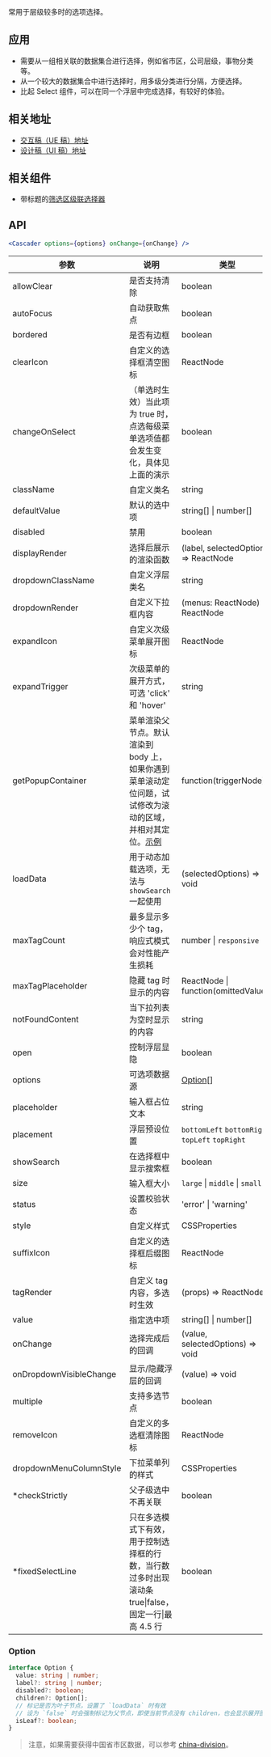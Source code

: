 常用于层级较多时的选项选择。
## 应用
- 需要从一组相关联的数据集合进行选择，例如省市区，公司层级，事物分类等。
- 从一个较大的数据集合中进行选择时，用多级分类进行分隔，方便选择。
- 比起 Select 组件，可以在同一个浮层中完成选择，有较好的体验。
## 相关地址
- [交互稿（UE 稿）地址](http://192.168.1.90/%E5%8D%97%E8%AE%AF%E7%BB%84%E4%BB%B6%E8%AE%BE%E8%AE%A1%E7%A8%BF/V3/ECRP%E7%BB%84%E4%BB%B6%E5%BA%93/ECRP%E7%BB%84%E4%BB%B6-UE/#g=1&p=%E7%BA%A7%E8%81%94%E9%80%89%E6%8B%A9%E5%99%A8)
- [设计稿（UI 稿）地址](http://192.168.1.90/%E5%8D%97%E8%AE%AF%E7%BB%84%E4%BB%B6%E8%AE%BE%E8%AE%A1%E7%A8%BF/V3/ECRP%E7%BB%84%E4%BB%B6%E5%BA%93/%E7%BA%A7%E8%81%94%E9%80%89%E6%8B%A9%E5%99%A8-UI/)
## 相关组件
- 带标题的[筛选区级联选择器](/components/search-cascader)
## API
```jsx
<Cascader options={options} onChange={onChange} />
```
| 参数 | 说明 | 类型 | 默认值 | 版本 |
| --- | --- | --- | --- | --- |
| allowClear | 是否支持清除 | boolean | true |  |
| autoFocus | 自动获取焦点 | boolean | false |  |
| bordered | 是否有边框 | boolean | true |  |
| clearIcon | 自定义的选择框清空图标 | ReactNode | - |  |
| changeOnSelect | （单选时生效）当此项为 true 时，点选每级菜单选项值都会发生变化，具体见上面的演示 | boolean | false |  |
| className | 自定义类名 | string | - |  |
| defaultValue | 默认的选中项 | string\[] \| number\[] | \[] |  |
| disabled | 禁用 | boolean | false |  |
| displayRender | 选择后展示的渲染函数 | (label, selectedOptions) => ReactNode | label => label.join(`/`) | `multiple`: 4.18.0 |
| dropdownClassName | 自定义浮层类名 | string | - |  |
| dropdownRender | 自定义下拉框内容 | (menus: ReactNode) => ReactNode | - | 4.4.0 |
| expandIcon | 自定义次级菜单展开图标 | ReactNode | - | 4.4.0 |
| expandTrigger | 次级菜单的展开方式，可选 'click' 和 'hover' | string | `click` |  |
| getPopupContainer | 菜单渲染父节点。默认渲染到 body 上，如果你遇到菜单滚动定位问题，试试修改为滚动的区域，并相对其定位。[示例](https://codepen.io/afc163/pen/zEjNOy?editors=0010) | function(triggerNode) | () => document.body |  |
| loadData | 用于动态加载选项，无法与 `showSearch` 一起使用 | (selectedOptions) => void | - |  |
| maxTagCount | 最多显示多少个 tag，响应式模式会对性能产生损耗 | number \| `responsive` | - |  |
| maxTagPlaceholder | 隐藏 tag 时显示的内容 | ReactNode \| function(omittedValues) | - |  |
| notFoundContent | 当下拉列表为空时显示的内容 | string | `Not Found` |  |
| open | 控制浮层显隐 | boolean | - |  |
| options | 可选项数据源 | [Option](#Option)\[] | - |  |
| placeholder | 输入框占位文本 | string | `请选择` |  |
| placement | 浮层预设位置 | `bottomLeft` `bottomRight` `topLeft` `topRight` | `bottomLeft` |  |
| showSearch | 在选择框中显示搜索框 | boolean | true |  |
| size | 输入框大小 | `large` \| `middle` \| `small` | - |  |
| status | 设置校验状态 | 'error' \| 'warning' | - | 4.19.0 |
| style | 自定义样式 | CSSProperties | - |  |
| suffixIcon | 自定义的选择框后缀图标 | ReactNode | - |  |
| tagRender | 自定义 tag 内容，多选时生效 | (props) => ReactNode | - |  |
| value | 指定选中项 | string\[] \| number\[] | - |  |
| onChange | 选择完成后的回调 | (value, selectedOptions) => void | - |  |
| onDropdownVisibleChange | 显示/隐藏浮层的回调 | (value) => void | - |  |
| multiple | 支持多选节点 | boolean | - |  |
| removeIcon | 自定义的多选框清除图标 | ReactNode | - |  |
| dropdownMenuColumnStyle | 下拉菜单列的样式 | CSSProperties | - |  |
| \*checkStrictly | 父子级选中不再关联 | boolean |
| \*fixedSelectLine | 只在多选模式下有效，用于控制选择框的行数，当行数过多时出现滚动条 true\|false，固定一行\|最高 4.5 行 | boolean | `false` |  |
### Option
```typescript
interface Option {
  value: string | number;
  label?: string | number;
  disabled?: boolean;
  children?: Option[];
  // 标记是否为叶子节点，设置了 `loadData` 时有效
  // 设为 `false` 时会强制标记为父节点，即使当前节点没有 children，也会显示展开图标
  isLeaf?: boolean;
}
```
> 注意，如果需要获得中国省市区数据，可以参考 [china-division](https://gist.github.com/afc163/7582f35654fd03d5be7009444345ea17)。
